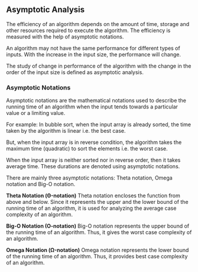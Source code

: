 ## Asymptotic Analysis

The efficiency of an algorithm depends on the amount of time, storage and other resources required to execute the algorithm. The efficiency is measured with the help of asymptotic notations.

An algorithm may not have the same performance for different types of inputs. With the increase in the input size, the performance will change.

The study of change in performance of the algorithm with the change in the order of the input size is defined as asymptotic analysis.


### Asymptotic Notations

Asymptotic notations are the mathematical notations used to describe the running time of an algorithm when the input tends towards a particular value or a limiting value.

For example: In bubble sort, when the input array is already sorted, the time taken by the algorithm is linear i.e. the best case.

But, when the input array is in reverse condition, the algorithm takes the maximum time (quadratic) to sort the elements i.e. the worst case.

When the input array is neither sorted nor in reverse order, then it takes average time. These durations are denoted using asymptotic notations.

There are mainly three asymptotic notations: Theta notation, Omega notation and Big-O notation.

__Theta Notation (Θ-notation)__
Theta notation encloses the function from above and below. Since it represents the upper and the lower bound of the running time of an algorithm, it is used for analyzing the average case complexity of an algorithm.

__Big-O Notation (O-notation)__ 
Big-O notation represents the upper bound of the running time of an algorithm. Thus, it gives the worst case complexity of an algorithm.

__Omega Notation (Ω-notation)__
Omega notation represents the lower bound of the running time of an algorithm. Thus, it provides best case complexity of an algorithm.